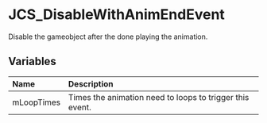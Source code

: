 # JCS_DisableWithAnimEndEvent

Disable the gameobject after the done playing the animation.

## Variables

| Name       | Description                                              |
|:-----------|:---------------------------------------------------------|
| mLoopTimes | Times the animation need to loops to trigger this event. |
